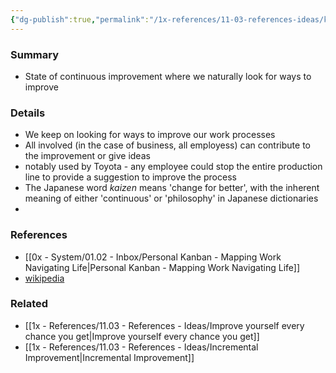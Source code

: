 ```yaml
---
{"dg-publish":true,"permalink":"/1x-references/11-03-references-ideas/kaizen/","dgShowBacklinks":false}
---
```



### Summary
- State of continuous improvement where we naturally look for ways to improve 

### Details
- We keep on looking for ways to improve our work processes
- All involved (in the case of business, all employess) can contribute to the improvement or give ideas
- notably used by Toyota - any employee could stop the entire production line to provide a suggestion to improve the process
- The Japanese word _kaizen_ means 'change for better', with the inherent meaning of either 'continuous' or 'philosophy' in Japanese dictionaries
- 
### References
- [[0x - System/01.02 - Inbox/Personal Kanban - Mapping Work Navigating Life\|Personal Kanban - Mapping Work Navigating Life]]
- [wikipedia](https://en.wikipedia.org/wiki/Kaizen)

### Related
- [[1x - References/11.03 - References - Ideas/Improve yourself every chance you get\|Improve yourself every chance you get]]
- [[1x - References/11.03 - References - Ideas/Incremental Improvement\|Incremental Improvement]]